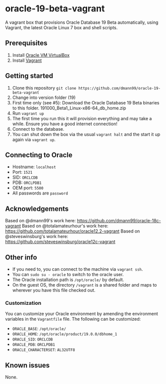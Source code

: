 # oracle-19-beta-vagrant
A vagrant box that provisions Oracle Database 19 Beta automatically, using Vagrant, the latest Oracle Linux 7 box and shell scripts. 

## Prerequisites
1. Install [Oracle VM VirtualBox](https://www.virtualbox.org/wiki/Downloads)
2. Install [Vagrant](https://vagrantup.com/)

## Getting started
1. Clone this repository `git clone https://github.com/dmann99/oracle-19-beta-vagrant`
2. Change into version folder (19)
3. First time only (see #5): Download the Oracle Database 19 Beta binaries to this folder. 191000_Beta1_Linux-x86-64_db_home.zip
4. Run `vagrant up`
5. The first time you run this it will provision everything and may take a while. Ensure you have a good internet connection!
6. Connect to the database.
7. You can shut down the box via the usual `vagrant halt` and the start it up again via `vagrant up`.

## Connecting to Oracle
* Hostname: `localhost`
* Port: `1521`
* SID: `ORCLCDB`
* PDB: `ORCLPDB1`
* OEM port: `5500`
* All passwords are `password`

## Acknowledgements
Based on @dmann99's work here: https://github.com/dmann99/oracle-18c-vagrant
Based on @totalamateurhour's work here: https://github.com/totalamateurhour/oracle12.2-vagrant
Based on @steveswinsburg's work here: https://github.com/steveswinsburg/oracle12c-vagrant

## Other info

* If you need to, you can connect to the machine via `vagrant ssh`.
* You can `sudo su - oracle` to switch to the oracle user.
* The Oracle installation path is `/opt/oracle/` by default.
* On the guest OS, the directory `/vagrant` is a shared folder and maps to wherever you have this file checked out.

### Customization
You can customize your Oracle environment by amending the environment variables in the `Vagrantfile` file.
The following can be customized:
* `ORACLE_BASE`: `/opt/oracle/`
* `ORACLE_HOME`: `/opt/oracle/product/19.0.0/dbhome_1`
* `ORACLE_SID`: `ORCLCDB`
* `ORACLE_PDB`: `ORCLPDB1`
* `ORACLE_CHARACTERSET`: `AL32UTF8`

## Known issues
None.
